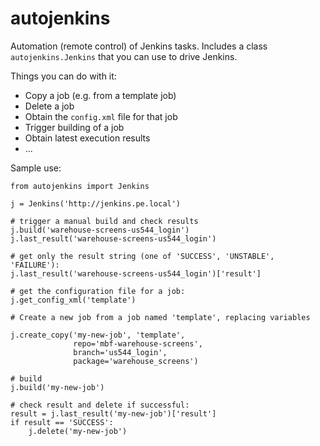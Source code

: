 autojenkins
===========

Automation (remote control) of Jenkins tasks.
Includes a class ``autojenkins.Jenkins`` that you can use to drive Jenkins.

Things you can do with it:

* Copy a job (e.g. from a template job)
* Delete a job
* Obtain the ``config.xml`` file for that job
* Trigger building of a job
* Obtain latest execution results
* ...

Sample use:

    from autojenkins import Jenkins

    j = Jenkins('http://jenkins.pe.local')

    # trigger a manual build and check results
    j.build('warehouse-screens-us544_login')
    j.last_result('warehouse-screens-us544_login')

    # get only the result string (one of 'SUCCESS', 'UNSTABLE', 'FAILURE'):
    j.last_result('warehouse-screens-us544_login')['result']

    # get the configuration file for a job:
    j.get_config_xml('template')

    # Create a new job from a job named 'template', replacing variables

    j.create_copy('my-new-job', 'template',
                  repo='mbf-warehouse-screens',
                  branch='us544_login',
                  package='warehouse_screens')

    # build
    j.build('my-new-job')

    # check result and delete if successful:
    result = j.last_result('my-new-job')['result']
    if result == 'SUCCESS':
        j.delete('my-new-job')
